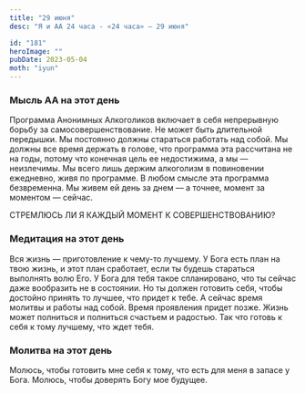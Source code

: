 ```yaml
---
title: "29 июня"
desc: "Я и АА 24 часа - «24 часа» — 29 июня"

id: "181"
heroImage: ""
pubDate: 2023-05-04
moth: "iyun"
---
```


### Мысль АА на этот день

Программа Анонимных Алкоголиков включает в себя непрерывную борьбу за
самосовершенствование. Не может быть длительной передышки. Мы постоянно должны
стараться работать над собой. Мы должны все время держать в голове, что
программа эта рассчитана не на годы, потому что конечная цель ее недостижима,
а мы — неизлечимы. Мы всего лишь держим алкоголизм в повиновении ежедневно,
живя по программе. В любом смысле эта программа безвременна. Мы живем ей день
за днем — а точнее, момент за моментом — сейчас.

СТРЕМЛЮСЬ ЛИ Я КАЖДЫЙ МОМЕНТ К СОВЕРШЕНСТВОВАНИЮ?

### Медитация на этот день

Вся жизнь — приготовление к чему-то лучшему. У Бога есть план на твою жизнь, и
этот план сработает, если ты будешь стараться выполнять волю Его. У Бога для
тебя такое спланировано, что ты сейчас даже вообразить не в состоянии. Но ты
должен готовить себя, чтобы достойно принять то лучшее, что придет к тебе. А
сейчас время молитвы и работы над собой. Время проявления придет позже. Жизнь
может полниться и полниться счастьем и радостью. Так что готовь к себя к тому
лучшему, что ждет тебя.

### Молитва на этот день

Молюсь, чтобы готовить мне себя к тому, что есть для меня в запасе у Бога.
Молюсь, чтобы доверять Богу мое будущее.
